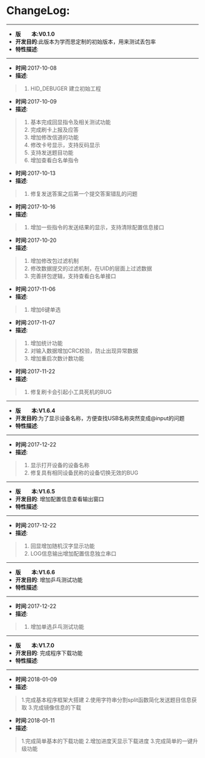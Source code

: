 # ChangeLog:
************************************************************************************
* **版　　本:V0.1.0**
* **开发目的**:此版本为学而思定制的初始版本，用来测试丢包率
* **特性描述**: 
************************************************************************************
* **时间**:2017-10-08
* **描述**:
> 1. HID_DEBUGER 建立初始工程

* **时间**:2017-10-09
* **描述**:
> 1. 基本完成回显指令及相关测试功能
> 2. 完成刷卡上报及应答
> 3. 增加修改信道的功能
> 4. 修改卡号显示，支持反码显示
> 5. 支持发送题目功能
> 6. 增加查看白名单指令

* **时间**:2017-10-13
* **描述**:
> 1. 修复发送答案之后第一个提交答案错乱的问题

* **时间**:2017-10-16
* **描述**:
> 1. 增加一些指令的发送结果的显示，支持清除配置信息接口

* **时间**:2017-10-20
* **描述**:
> 1. 增加修改包过滤机制
> 2. 修改数据提交的过滤机制，在UID的层面上过滤数据
> 3. 完善拼包逻辑，支持查看白名单接口

* **时间**:2017-11-06
* **描述**:
> 1. 增加6键单选

* **时间**:2017-11-07
* **描述**:
> 1. 增加统计功能
> 2. 对输入数据增加CRC校验，防止出现异常数据
> 3. 增加重启次数计数功能

* **时间**:2017-11-22
* **描述**:
> 1. 修复刷卡会引起小工具死机的BUG

************************************************************************************
* **版　　本:V1.6.4**
* **开发目的**:为了显示设备名称，方便查找USB名称突然变成@input的问题
* **特性描述**: 
************************************************************************************
* **时间**:2017-12-22
* **描述**:
> 1. 显示打开设备的设备名称
> 2. 修复具有相同设备民称的设备切换无效的BUG

************************************************************************************
* **版　　本:V1.6.5**
* **开发目的**: 增加配置信息查看输出窗口
* **特性描述**: 
************************************************************************************
* **时间**:2017-12-22
* **描述**:
> 1. 回显增加随机汉字显示功能
> 2. LOG信息输出增加配置信息独立串口

************************************************************************************
* **版　　本:V1.6.6**
* **开发目的**: 增加乒乓测试功能
* **特性描述**: 
************************************************************************************
* **时间**:2017-12-22
* **描述**:
> 1. 增加单选乒乓测试功能

************************************************************************************
* **版　　本:V1.7.0**
* **开发目的**: 完成程序下载功能
* **特性描述**: 
************************************************************************************
* **时间**:2018-01-09
* **描述**:
> 1.完成基本程序框架大搭建
> 2.使用字符串分割split函数简化发送题目信息获取
> 3.完成镜像信息的下载

* **时间**:2018-01-11
* **描述**:
> 1.完成简单基本的下载功能
> 2.增加进度天显示下载进度
> 3.完成简单的一键升级功能




